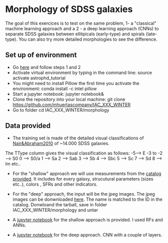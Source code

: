 # Morphology of SDSS galaxies

The goal of this exercices is to test on the same problem, 1- a "classical"
machine learning approach and a 2 - a deep learning approach (CNNs) to
separate SDSS galaxies between ellitpicals (early-type) and spirals
(late-type). You can also try more detailed morphologies to see the
difference.

## Set up of environment
- Go [here](https://github.com/ramp-kits/astrophd_tutorial) and follow steps 1 and 2
- Activate virtual environment by typing in the command line: source activate astrophd_tutorial
- You might need to install Pillow the first time you activate the environment: conda install -c intel pillow
- Start a jupyter notebook: jupyter notebook&
- Clone the repository into your local machine: git clone https://github.com/mhuertascompany/IAC_XXX_WINTER
- Go to folder cd IAC_XXX_WINTER/morphology

## Data provided
- The training set is made of the detailed visual classifications of [Nair&Abraham2010](http://adsabs.harvard.edu/abs/2010ApJS..186..427N) of ~14.000 SDSS galaxies. 

The TType column gives the visual classification as follows:
-5--> E
-3 to -2 --> S0
0 --> S0/a
1 --> Sa
2 --> Sab
3 --> Sb
4 --> Sbc
5 --> Sc
7 --> Sd
8 --> Im etc..

- For the "shallow" approach we will use measurements from the [catalog provided](Nair_Abraham_cat.fit). It includes for every galaxy, strucutural parameters (sizes etc..), colors , SFRs and other indicators. 

- For the "deep" approach, the input will be the jpeg images. The jpeg images can be donwnloaded [here](https://drive.google.com/drive/folders/1ufj6ATroZ3emBbSQfQhcL_6W87EPgTaS?usp=sharing). The name is  matched to the ID in the catalog. Donwloand the tarball, save in folder IAC_XXX_WINTER/morphology and untar

- A [jupyter notebook](morph_classical_ML.ipynb) for the shallow approach is provided. I used RFs and ANNs.

- A [jupyter notebook](Nair_Sab_deep.ipynb) for the deep approach. CNN with a couple of layers.

